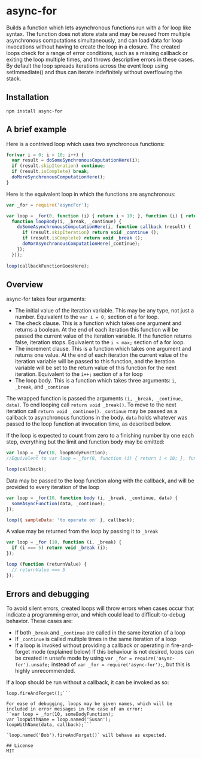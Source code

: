 # async-for
Builds a function which lets asynchronous functions run with a for loop like syntax. The function does not store state and may be reused from multiple asynchronous computations simultaneously, and can load data for loop invocations without having to create the loop in a closure. The created loops check for a range of error conditions, such as a missing callback or exiting the loop multiple times, and throws descriptive errors in these cases. By default the loop spreads iterations across the event loop using setImmediate() and thus can iterate indefinitely without overflowing the stack.

## Installation
`npm install async-for`

## A brief example
Here is a contrived loop which uses two synchronous functions:
```javascript
for(var i = 0; i < 10; i++) { 
  var result = doSomeSynchronousCoputationHere(i);
  if (result.skipIteration) continue;
  if (result.isComplete) break;
  doMoreSynchronousComputationHere();
}
```

Here is the equivalent loop in which the functions are asynchronous:
```javascript
var _for = require('asyncFor');

var loop = _for(0, function (i) { return i < 10; }, function (i) { return i + 1; },
  function loopBody(i, _break, _continue) {
    doSomeAsynchronousComputationHere(i, function callback (result) {
      if (result.skipIteration) return void _continue ();
      if (result.isComplete) return void _break ();
      doMorAsynchronousComputationHere(_continue);
    });
  }));
  
loop(callbackFunctionGoesHere);
```

## Overview
async-for takes four arguments:
* The initial value of the iteration variable. This may be any type, not just a number. Equivalent to the `var i = 0;` section of a for loop.
* The check clause. This is a function which takes one argument and returns a boolean. At the end of each iteration this function will be passed the current value of the iteration variable. If the function returns false, iteration stops. Equivalent to the `i < max;` section of a for loop.
* The increment clause. This is a function which takes one argument and returns one value. At the end of each iteration the current value of the iteration variable will be passed to this function, and the iteration variable will be set to the return value of this function for the next iteration. Equivalent to the `i++;` section of a for loop
* The loop body. This is a function which takes three arguments: `i`, `_break`, and `_continue`

The wrapped function is passed the arguments `(i, _break, _continue, data)`. To end looping call `return void _break()`. To move to the next iteration call `return void _continue()`. `_continue` may be passed as a callback to asynchronous functions in the body. `data` holds whatever was passed to the loop function at invocation time, as described below.

If the loop is expected to count from zero to a finishing number by one each step, everything but the limit and function body may be omitted:
```javascript
var loop = _for(10, loopBodyFunction);
//Equivalent to var loop = _for(0, function (i) { return i < 10; }, function (i) { return i + 1; }, loopBodyFunction)

loop(callback);
```

Data may be passed to the loop function along with the callback, and will be provided to every iteration of the loop
```javascript
var loop = _for(10, function body (i, _break, _continue, data) {
  someAsyncFunction(data, _continue);
});

loop({ sampleData: 'to operate on' }, callback);
```

A value may be returned from the loop by passing it to `_break`
```javascript
var loop = _for (10, function (i, _break) {
  if (i === 5) return void _break (i);
});

loop (function (returnValue) {
  // returnValue === 5
});
```

## Errors and debugging
To avoid silent errors, created loops will throw errors when cases occur that indicate a programming error, and which could lead to difficult-to-debug behavior. These cases are:
* If both `_break` and `_continue` are called in the same iteration of a loop
* If `_continue` is called multiple times in the same iteration of a loop
* If a loop is invoked without providing a callback or operating in fire-and-forget mode (explained below)
If this behaviour is not desired, loops can be created in unsafe mode by using `var _for = require('async-for').unsafe;` instead of `var _for = require('async-for');`, but this is highly unrecommended.

If a loop should be run without a callback, it can be invoked as so:
```var loop = _for(10, someBodyFunction);
loop.fireAndForget();```

For ease of debugging, loops may be given names, which will be included in error messages in the case of an error:
``var loop = _for(10, someBodyFunction);
var loopWithName = loop.named('Susan');
loopWithName(data, callback);```

`loop.named('Bob').fireAndForget()` will behave as expected.

## License
MIT
